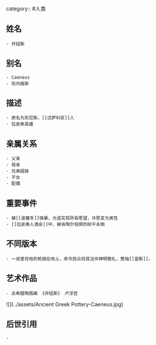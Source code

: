category:: #人类
## 姓名
	- 开纽斯
## 别名
	- Caeneus
	- 凯内俄斯
## 描述
	- 原名为凯尼斯，[[忒萨利亚]]人
	- 拉皮泰英雄
## 亲属关系
	- 父亲
	- 母亲
	- 兄弟姐妹
	- 子女
	- 配偶
## 重要事件
	- 被[[波塞冬]]强暴，允诺实现所有愿望，许愿变为男性
	- [[拉皮泰人酒会]]中，被肯陶尔投掷的树干击倒
## 不同版本
	- 一说曾将他的枪插在地上，命令民众将其当作神明敬礼，惹恼[[宙斯]]。
## 艺术作品
	- 古希腊陶瓶画 《开纽斯》 卢浮宫
 ![](../assets/Ancient Greek Pottery-Caeneus.jpg)
## 后世引用
	-
